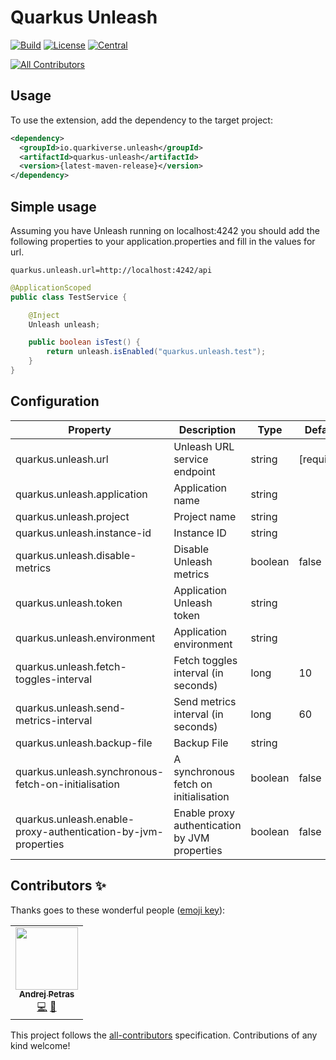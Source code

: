 # Quarkus Unleash

[![Build](https://github.com/quarkiverse/quarkus-unleash/workflows/Build/badge.svg?branch=main)](https://github.com/quarkiverse/quarkus-unleash/actions?query=workflow%3ABuild)
[![License](https://img.shields.io/github/license/quarkiverse/quarkus-unleash.svg)](http://www.apache.org/licenses/LICENSE-2.0)
[![Central](https://img.shields.io/maven-central/v/io.quarkiverse.unleash/quarkus-unleash-parent?color=green)](https://search.maven.org/search?q=g:io.quarkiverse.unleash%20AND%20a:quarkus-unleash-parent)
<!-- ALL-CONTRIBUTORS-BADGE:START - Do not remove or modify this section -->
[![All Contributors](https://img.shields.io/badge/all_contributors-1-orange.svg?style=flat-square)](#contributors-)
<!-- ALL-CONTRIBUTORS-BADGE:END -->

## Usage

To use the extension, add the dependency to the target project:

```xml
<dependency>
  <groupId>io.quarkiverse.unleash</groupId>
  <artifactId>quarkus-unleash</artifactId>
  <version>{latest-maven-release}</version>
</dependency>
```

## Simple usage

Assuming you have Unleash running on localhost:4242 you should add the following properties to your application.properties and fill in the values for url.

```properties
quarkus.unleash.url=http://localhost:4242/api
```

```java
@ApplicationScoped
public class TestService {

    @Inject
    Unleash unleash;

    public boolean isTest() {
        return unleash.isEnabled("quarkus.unleash.test");
    }
}
```

## Configuration

| Property    | Description | Type        | Default |
| ----------- | ----------- | ----------- | ----------- |
| quarkus.unleash.url  | Unleash URL service endpoint       | string | [required] |
| quarkus.unleash.application  | Application name       | string |  |
| quarkus.unleash.project  | Project name       | string |  |
| quarkus.unleash.instance-id  | Instance ID       | string |  |
| quarkus.unleash.disable-metrics  | Disable Unleash metrics       | boolean | false |
| quarkus.unleash.token  | Application Unleash token       | string |  |
| quarkus.unleash.environment  | Application environment       | string |  |
| quarkus.unleash.fetch-toggles-interval  | Fetch toggles interval (in seconds)  | long| 10 |
| quarkus.unleash.send-metrics-interval  | Send metrics interval (in seconds)  | long| 60 |
| quarkus.unleash.backup-file  | Backup File       | string |  |
| quarkus.unleash.synchronous-fetch-on-initialisation  | A synchronous fetch on initialisation | boolean | false |
| quarkus.unleash.enable-proxy-authentication-by-jvm-properties  | Enable proxy authentication by JVM properties | boolean | false |

## Contributors ✨

Thanks goes to these wonderful people ([emoji key](https://allcontributors.org/docs/en/emoji-key)):

<!-- ALL-CONTRIBUTORS-LIST:START - Do not remove or modify this section -->
<!-- prettier-ignore-start -->
<!-- markdownlint-disable -->
<table>
  <tr>
    <td align="center"><a href="https://www.lorislab.org"><img src="https://avatars2.githubusercontent.com/u/828045?v=4?s=100" width="100px;" alt=""/><br /><sub><b>Andrej Petras</b></sub></a><br /><a href="https://github.com/quarkiverse/quarkiverse-unleash/commits?author=andrejpetras" title="Code">💻</a> <a href="#maintenance-andrejpetras" title="Maintenance">🚧</a></td>
  </tr>
</table>

<!-- markdownlint-restore -->
<!-- prettier-ignore-end -->

<!-- ALL-CONTRIBUTORS-LIST:END -->

This project follows the [all-contributors](https://github.com/all-contributors/all-contributors) specification.
Contributions of any kind welcome!

